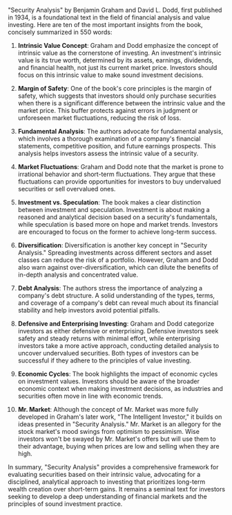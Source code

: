 "Security Analysis" by Benjamin Graham and David L. Dodd, first published in 1934, is a foundational text in the field of financial analysis and value investing. Here are ten of the most important insights from the book, concisely summarized in 550 words:

1. **Intrinsic Value Concept**: Graham and Dodd emphasize the concept of intrinsic value as the cornerstone of investing. An investment's intrinsic value is its true worth, determined by its assets, earnings, dividends, and financial health, not just its current market price. Investors should focus on this intrinsic value to make sound investment decisions.

2. **Margin of Safety**: One of the book's core principles is the margin of safety, which suggests that investors should only purchase securities when there is a significant difference between the intrinsic value and the market price. This buffer protects against errors in judgment or unforeseen market fluctuations, reducing the risk of loss.

3. **Fundamental Analysis**: The authors advocate for fundamental analysis, which involves a thorough examination of a company's financial statements, competitive position, and future earnings prospects. This analysis helps investors assess the intrinsic value of a security.

4. **Market Fluctuations**: Graham and Dodd note that the market is prone to irrational behavior and short-term fluctuations. They argue that these fluctuations can provide opportunities for investors to buy undervalued securities or sell overvalued ones.

5. **Investment vs. Speculation**: The book makes a clear distinction between investment and speculation. Investment is about making a reasoned and analytical decision based on a security's fundamentals, while speculation is based more on hope and market trends. Investors are encouraged to focus on the former to achieve long-term success.

6. **Diversification**: Diversification is another key concept in "Security Analysis." Spreading investments across different sectors and asset classes can reduce the risk of a portfolio. However, Graham and Dodd also warn against over-diversification, which can dilute the benefits of in-depth analysis and concentrated value.

7. **Debt Analysis**: The authors stress the importance of analyzing a company's debt structure. A solid understanding of the types, terms, and coverage of a company's debt can reveal much about its financial stability and help investors avoid potential pitfalls.

8. **Defensive and Enterprising Investing**: Graham and Dodd categorize investors as either defensive or enterprising. Defensive investors seek safety and steady returns with minimal effort, while enterprising investors take a more active approach, conducting detailed analysis to uncover undervalued securities. Both types of investors can be successful if they adhere to the principles of value investing.

9. **Economic Cycles**: The book highlights the impact of economic cycles on investment values. Investors should be aware of the broader economic context when making investment decisions, as industries and securities often move in line with economic trends.

10. **Mr. Market**: Although the concept of Mr. Market was more fully developed in Graham's later work, "The Intelligent Investor," it builds on ideas presented in "Security Analysis." Mr. Market is an allegory for the stock market's mood swings from optimism to pessimism. Wise investors won't be swayed by Mr. Market's offers but will use them to their advantage, buying when prices are low and selling when they are high.

In summary, "Security Analysis" provides a comprehensive framework for evaluating securities based on their intrinsic value, advocating for a disciplined, analytical approach to investing that prioritizes long-term wealth creation over short-term gains. It remains a seminal text for investors seeking to develop a deep understanding of financial markets and the principles of sound investment practice.
